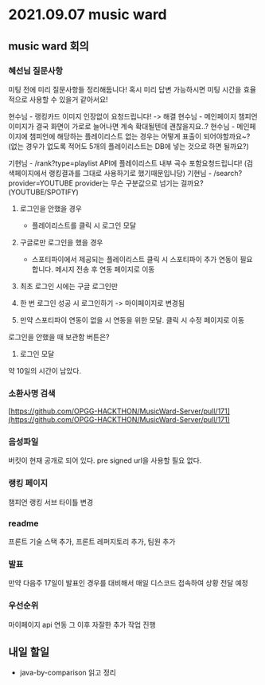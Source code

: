 # 2021.09.07 music ward

## music ward 회의

### 혜선님 질문사항

미팅 전에 미리 질문사항들 정리해둡니다! 혹시 미리 답변 가능하시면 미팅 시간을 효율적으로 사용할 수 있을거 같아서요!

현수님 - 랭킹카드 이미지 인장없이 요청드립니다! -> 해결
현수님 - 메인페이지 챔피언 이미지가 결국 화면이 가로로 늘어나면 계속 확대될텐데 괜찮을지요..?
현수님 - 메인페이지에 챔피언에 해당하는 플레이리스트 없는 경우는 어떻게 표출이 되어야할까요~? (없는 경우가 없도록 적어도 5개의 플레이리스트는 DB에 넣는 것으로 하면 될까요?)

기현님 - /rank?type=playlist API에 플레이리스트 내부 곡수 포함요청드립니다! (검색페이지에서 랭킹결과를 그대로 사용하기로 했기때문입니당)
기현님 - /search?provider=YOUTUBE  provider는 무슨 구분값으로 넘기는 걸까요? (YOUTUBE/SPOTIFY)

1. 로그인을 안했을 경우 
    * 플레이리스트를 클릭 시 로그인 모달
2. 구글로만 로그인을 했을 경우
    * 스포티파이에서 제공되는 플레이리스트 클릭 시 스포티파이 추가 연동이 필요합니다. 메시지 전송 후 연동 페이지로 이동

1. 최초 로그인 시에는 구글 로그인만 
2. 한 번 로그인 성공 시 로그인하기 -> 마이페이지로 변경됨
3. 만약 스포티파이 연동이 없을 시 연동을 위한 모달. 클릭 시 수정 페이지로 이동

로그인을 안했을 때 보관함 버튼은?
1. 로그인 모달

약 10일의 시간이 남았다.

### 소환사명 검색
[https://github.com/OPGG-HACKTHON/MusicWard-Server/pull/171](https://github.com/OPGG-HACKTHON/MusicWard-Server/pull/171)

### 음성파일
버킷이 현재 공개로 되어 있다. pre signed url을 사용할 필요 없다. 

### 랭킹 페이지
챔피언 랭킹 서브 타이틀 변경

### readme
프론트 기술 스택 추가, 프론트 레퍼지토리 추가, 팀원 추가

### 발표
만약 다음주 17일이 발표인 경우를 대비해서 매일 디스코드 접속하여 상황 전달 예정

### 우선순위
마이페이지
api 연동
그 이후 자잘한 추가 작업 진행

## 내일 할일
 - java-by-comparison 읽고 정리
